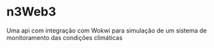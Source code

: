 # n3Web3
Uma api com integração com Wokwi para simulação de um sistema de monitoramento das condições climáticas
